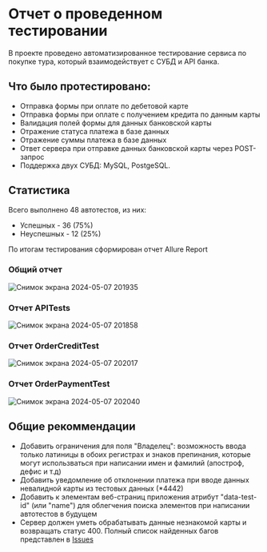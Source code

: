 # Отчет о проведенном тестировании
В проекте проведено автоматизированное тестирование сервиса по покупке тура, который взаимодействует с СУБД и API банка.
## Что было протестировано:
- Отправка формы при оплате по дебетовой карте
- Отправка формы при оплате с получением кредита по данным карты
- Валидация полей формы для данных банковской карты
- Отражение статуса платежа в базе данных
- Отражение суммы платежа в базе данных
- Ответ сервера при отправке данных банковской карты через POST-запрос
- Поддержка двух СУБД: MySQL, PostgeSQL.

## Статистика

Всего выполнено 48 автотестов, из них:

- Успешных - 36 (75%)
- Неуспешных - 12 (25%)

По итогам тестирования сформирован отчет Allure Report
### Общий отчет

![Снимок экрана 2024-05-07 201935](https://github.com/alexdnf/Deyanov_QA-78_Diplom/assets/152063278/f14e161d-8ea8-498a-8020-71a96e249ff1)

### Отчет APITests

![Снимок экрана 2024-05-07 201858](https://github.com/alexdnf/Deyanov_QA-78_Diplom/assets/152063278/34a5b185-1b05-42e2-b80a-91b700e6157b)

### Отчет OrderCreditTest

![Снимок экрана 2024-05-07 202017](https://github.com/alexdnf/Deyanov_QA-78_Diplom/assets/152063278/6708f763-7cb0-47a4-8c30-16cbed55e52e)

### Отчет OrderPaymentTest

![Снимок экрана 2024-05-07 202040](https://github.com/alexdnf/Deyanov_QA-78_Diplom/assets/152063278/38349f2a-f265-4375-a20a-709e5434394e)


## Общие рекоммендации

- Добавить ограничения для поля "Владелец": возможность ввода только латиницы в обоих регистрах и знаков препинания, которые могут использваться при написании имен и фамилий (апостроф, дефис и т.д)
- Добавить уведомление об отклонении платежа при вводе данных невалидной карты из тестовых данных (*4442)
- Добавить к элементам веб-страниц приложения атрибут "data-test-id" (или "name") для облегчения поиска элементов при написании автотестов в будущем
- Сервер должен уметь обрабатывать данные незнакомой карты и возвращать статус 400.
  Полный список найденных багов представлен в [Issues](https://github.com/alexdnf/Deyanov_QA-78_Diplom/issues)